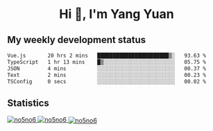 <h1 align="center">Hi 👋, I'm Yang Yuan</h1>


## My weekly development status
<!--START_SECTION:waka-->

```txt
Vue.js       20 hrs 2 mins   ███████████████████████▒░   93.63 %
TypeScript   1 hr 13 mins    █▒░░░░░░░░░░░░░░░░░░░░░░░   05.75 %
JSON         4 mins          ░░░░░░░░░░░░░░░░░░░░░░░░░   00.37 %
Text         2 mins          ░░░░░░░░░░░░░░░░░░░░░░░░░   00.23 %
TSConfig     0 secs          ░░░░░░░░░░░░░░░░░░░░░░░░░   00.02 %
```

<!--END_SECTION:waka-->

## Statistics
<a href="https://github.com/anuraghazra/github-readme-stats">
  <img src="https://github-readme-stats.vercel.app/api/top-langs/?username=no5no6&theme=dracula" alt="no5no6">
</a>
<a href="https://github.com/anuraghazra/github-readme-stats">
  <img src="https://github-readme-stats.vercel.app/api?username=no5no6&show_icons=true&theme=dracula&line_height=40" alt="no5no6">
</a>
<a href="https://github.com/anuraghazra/github-readme-stats">
  <img align="center" src="https://github-readme-streak-stats.herokuapp.com/?user=no5no6&theme=dracula" alt="no5no6" />
</a>